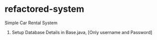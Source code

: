 # refactored-system
Simple Car Rental System
1. Setup Database Details in Base.java, [Only username and Password]

